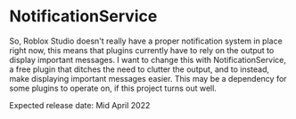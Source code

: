 # NotificationService

So, Roblox Studio doesn't really have a proper notification system in place right now, this means that plugins currently have to rely on the output to display important messages. I want to change this with NotificationService, a free plugin that ditches the need to clutter the output, and to instead, make displaying important messages easier. This may be a dependency for some plugins to operate on, if this project turns out well.

Expected release date: Mid April 2022
